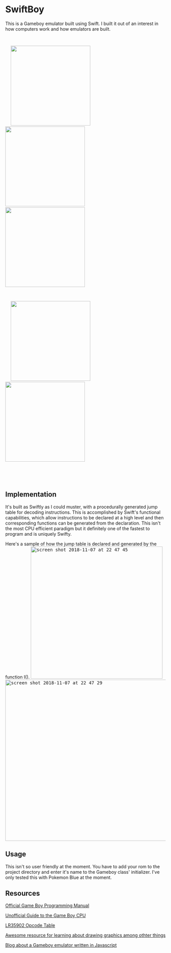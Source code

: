 # SwiftBoy

This is a Gameboy emulator built using Swift. I built it out of an interest in how computers work and how emulators are built.

<kbd>
<p></br></p>
&nbsp;&nbsp;<img src="https://user-images.githubusercontent.com/25492467/48182501-3edca780-e2e0-11e8-9692-29304d400a04.PNG" width="250" />&nbsp;&nbsp;&nbsp;&nbsp;&nbsp;&nbsp;<img src="https://user-images.githubusercontent.com/25492467/48182508-44d28880-e2e0-11e8-8d34-fdfbe03af67f.PNG" width="250" />&nbsp;&nbsp;&nbsp;&nbsp;&nbsp;&nbsp;&nbsp;<img src="https://user-images.githubusercontent.com/25492467/48182513-48fea600-e2e0-11e8-8cce-be14d1adc330.PNG" width="250" />
<p></br></p>
&nbsp;&nbsp;<img src="https://user-images.githubusercontent.com/25492467/48182516-4b610000-e2e0-11e8-9fd5-36ed803ad6ef.PNG" width="250" />&nbsp;&nbsp;&nbsp;&nbsp;&nbsp;&nbsp;<img src="https://user-images.githubusercontent.com/25492467/48182520-4d2ac380-e2e0-11e8-9163-12b4ec7732ed.PNG" width="250" />
<p></br></p>
</kbd>
<p></br></p>

## Implementation
It's built as Swiftly as I could muster, with a procedurally generated jump table for decoding instructions.
This is accomplished by Swift's functional capabilities, which allow instructions to be declared at a high level and then
corresponding functions can be generated from the declaration. This isn't the most CPU efficient paradigm but it definitely
one of the fastest to program and is uniquely Swifty.

Here's a sample of how the jump table is declared and generated by the function I().
<kbd>
<img width="414" alt="screen shot 2018-11-07 at 22 47 45" src="https://user-images.githubusercontent.com/25492467/48182195-2e77fd00-e2df-11e8-84e3-8bd7e8744a15.png">
<img width="505" alt="screen shot 2018-11-07 at 22 47 29" src="https://user-images.githubusercontent.com/25492467/48182194-2d46d000-e2df-11e8-920f-48068d305a77.png">
</kbd>
## Usage
This isn't so user friendly at the moment. You have to add your rom to the project directory and enter it's name to the Gameboy class' initializer. I've only tested this with Pokemon Blue at the moment.
## Resources

[Official Game Boy Programming Manual](http://www.chrisantonellis.com/files/gameboy/gb-programming-manual.pdf)

[Unofficial Guide to the Game Boy CPU](http://marc.rawer.de/Gameboy/Docs/GBCPUman.pdf)

[LR35902 Opcode Table](http://www.pastraiser.com/cpu/gameboy/gameboy_opcodes.html)

[Awesome resource for learning about drawing graphics among othter things](http://www.codeslinger.co.uk/pages/projects/gameboy.html)

[Blog about a Gameboy emulator written in Javascript](imrannazar.com/GameBoy-Emulation-in-JavaScript)

